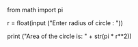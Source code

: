 from math import pi

r = float(input ("Enter radius of circle : "))

print ("Area of the circle is: " + str(pi * r**2))



